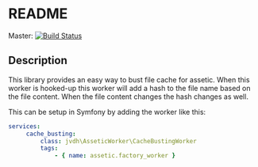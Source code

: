 README
======

Master: [![Build Status](https://travis-ci.org/jeroenvdheuvel/assetic-cache-busting-worker.svg?branch=master)](https://travis-ci.org/jeroenvdheuvel/assetic-cache-busting-worker)

Description
-----------
This library provides an easy way to bust file cache for assetic. When this worker is hooked-up this worker will add a
hash to the file name based on the file content. When the file content changes the hash changes as well.

This can be setup in Symfony by adding the worker like this:
```yml
services:
     cache_busting:
         class: jvdh\AsseticWorker\CacheBustingWorker
         tags:
             - { name: assetic.factory_worker }
```
